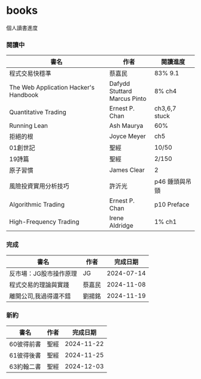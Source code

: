 # books
個人讀書進度

### 閱讀中
|書名|作者|閱讀進度|
|----|----|----|
|程式交易快穩準|蔡嘉民|83% 9.1|
|The Web Application Hacker's Handbook|Dafydd Stuttard<br>Marcus Pinto|8% ch4|
|Quantitative Trading|Ernest P. Chan|ch3,6,7 stuck|
|Running Lean|Ash Maurya|60%|
|拒絕的根|Joyce Meyer|ch5|
|01創世記|聖經|10/50|
|19詩篇|聖經|2/150|
|原子習慣|James Clear|2|
|風險投資實用分析技巧|許沂光|p46 錘頭與吊頸|
|Algorithmic Trading|Ernest P. Chan|p10 Preface|
|High-Frequency Trading|Irene Aldridge|1% ch1|

### 完成
|書名|作者|完成日期|
|----|----|----|
|反市場：JG股市操作原理|JG|2024-07-14|
|程式交易的理論與實踐|蔡嘉民|2024-11-08|
|離開公司,我過得還不錯|劉揚銘|2024-11-19|

### 新約
|書名|作者|完成日期|
|----|----|----|
|60彼得前書|聖經|2024-11-22|
|61彼得後書|聖經|2024-11-25|
|63約翰二書|聖經|2024-12-03|
